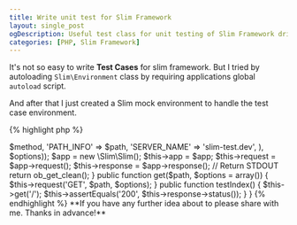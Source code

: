 ```yaml
---
title: Write unit test for Slim Framework
layout: single_post
ogDescription: Useful test class for unit testing of Slim Framework driven PHP application by PHPUnit. Tried to show you preety simple test class however unit testing is tough for slim.
categories: [PHP, Slim Framework]
---
```

It's not so easy to write **Test Cases** for slim framework. But I tried by autoloading `Slim\Environment` class by requiring applications global `autoload` script.

And after that I just created a Slim mock environment to handle the test case environment.

{% highlight php %}
<?php
 
require_once __DIR__ . '/../vendor/autoload.php';
 
use Slim\Environment;
 
 
class RoutesTest extends PHPUnit_Framework_TestCase
{
 
    public function request($method, $path, $options = array())
    {
        // Capture STDOUT
        ob_start();
 
        // Prepare a mock environment
        Environment::mock(array_merge(array(
            'REQUEST_METHOD' => $method,
            'PATH_INFO' => $path,
            'SERVER_NAME' => 'slim-test.dev',
        ), $options));
 
        $app = new \Slim\Slim();
        $this->app = $app;
        $this->request = $app->request();
        $this->response = $app->response();
 
        // Return STDOUT
        return ob_get_clean();
    }
 
    public function get($path, $options = array())
    {
        $this->request('GET', $path, $options);
    }
 
    public function testIndex()
    {
        $this->get('/');
        $this->assertEquals('200', $this->response->status());
    }
}
{% endhighlight %}

**If you have any further idea about to please share with me. Thanks in advance!**
